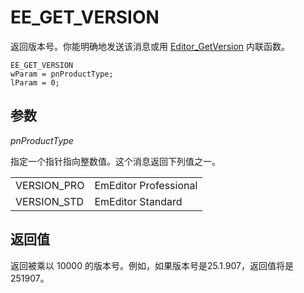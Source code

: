 # EE\_GET\_VERSION

返回版本号。你能明确地发送该消息或用 [Editor\_GetVersion](../macro/editor_getversion)
内联函数。

```
EE_GET_VERSION
wParam = pnProductType;
lParam = 0;
```

## 参数

_pnProductType_

指定一个指针指向整数值。这个消息返回下列值之一。

|     |     |
| --- | --- |
| VERSION\_PRO | EmEditor Professional |
| VERSION\_STD | EmEditor Standard |

## 返回值

返回被乘以 10000 的版本号。例如，如果版本号是25.1.907，返回值将是251907。
